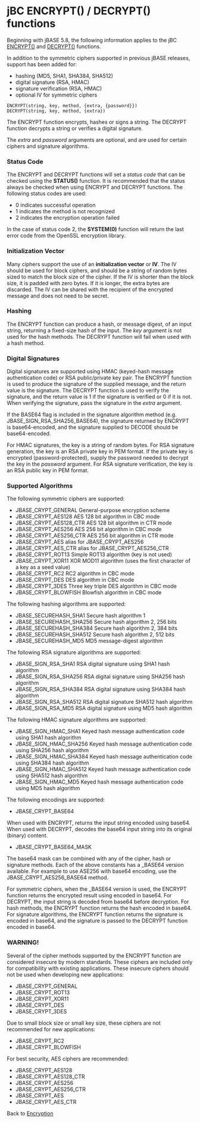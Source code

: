 # jBC ENCRYPT() / DECRYPT() functions 

<PageHeader />

Beginning with jBASE 5.8, the following information applies to the jBC [ENCRYPT()](../../jbc/encrypt/README.md) and [DECRYPT()](../../jbc/decrypt/README.md) functions.

In addition to the symmetric ciphers supported in previous jBASE releases, support has been added for:

* hashing (MD5, SHA1, SHA384, SHA512)
* digital signature (RSA, HMAC)
* signature verification (RSA, HMAC)
* optional IV for symmetric ciphers

```
ENCRYPT(string, key, method, {extra, {password}})
DECRYPT(string, key, method, {extra})
```
The ENCRYPT function encrypts, hashes or signs a string. The DECRYPT function decrypts a string or verifies a digital signature.

The _extra_ and _password_ arguments are optional, and are used for certain ciphers and signature algorithms.

### Status Code

The ENCRYPT and DECRYPT functions will set a _status code_ that can be checked using the **STATUS()** function. It is recommended that the status always be checked when using ENCRYPT and DECRYPT functions. The following status codes are used:

- 0 indicates successful operation
- 1 indicates the method is not recognized
- 2 indicates the encryption operation failed

In the case of status code 2, the **SYSTEM(0)** function will return the last error code from the OpenSSL encryption library.

### Initialization Vector

Many ciphers support the use of an **initialization vector** or **IV**. The IV should be used for block ciphers, and should be a string of random bytes sized to match the block size of the cipher. If the IV is shorter than the block size, it is padded with zero bytes. If it is longer, the extra bytes are discarded. The IV can be shared with the recipient of the encrypted message and does not need to be secret.

### Hashing
The ENCRYPT function can produce a hash, or message digest, of an input string, returning a fixed-size hash of the input. The _key_ argument is not used for the hash methods. The DECRYPT function will fail when used with a hash method.

### Digital Signatures
Digital signatures are supported using HMAC (keyed-hash message authentication code) or RSA public/private key pair. The ENCRYPT function is used to produce the signature of the supplied message, and the return value is the signature. The DECRYPT function is used to verify the signature, and the return value is 1 if the signature is verified or 0 if it is not. When verifying the signature, pass the signature in the _extra_ argument.

If the BASE64 flag is included in the signature algorithm method (e.g. JBASE_SIGN_RSA_SHA256_BASE64), the signature returned by ENCRYPT is base64-encoded, and the signature supplied to DECODE should be base64-encoded.

For HMAC signatures, the key is a string of random bytes. For RSA signature generation, the key is an RSA private key in PEM format. If the private key is encrypted (password-protected), supply the password needed to decrypt the key in the _password_ argument. For RSA signature verification, the key is an RSA public key in PEM format.

### Supported Algorithms
The following symmetric ciphers are supported:
- JBASE\_CRYPT\_GENERAL General-purpose encryption scheme
- JBASE\_CRYPT\_AES128 AES 128 bit algorithm in CBC mode
- JBASE\_CRYPT\_AES128\_CTR AES 128 bit algorithm in CTR mode
- JBASE\_CRYPT\_AES256 AES 256 bit algorithm in CBC mode
- JBASE\_CRYPT\_AES256\_CTR AES 256 bit algorithm in CTR mode
- JBASE\_CRYPT\_AES alias for JBASE\_CRYPT\_AES256
- JBASE\_CRYPT\_AES\_CTR alias for JBASE\_CRYPT\_AES256\_CTR
- JBASE\_CRYPT\_ROT13 Simple ROT13 algorithm (key is not used)
- JBASE\_CRYPT\_XOR11 XOR MOD11 algorithm (uses the first character of a key as a seed value)
- JBASE\_CRYPT\_RC2 RC2 algorithm in CBC mode
- JBASE\_CRYPT\_DES DES algorithm in CBC mode
- JBASE\_CRYPT\_3DES Three key triple DES algorithm in CBC mode
- JBASE\_CRYPT\_BLOWFISH Blowfish algorithm in CBC mode

The following hashing algorithms are supported:
- JBASE\_SECUREHASH\_SHA1 Secure hash algorithm 1
- JBASE\_SECUREHASH\_SHA256 Secure hash algorithm 2, 256 bits
- JBASE\_SECUREHASH\_SHA384 Secure hash algorithm 2, 384 bits
- JBASE\_SECUREHASH\_SHA512 Secure hash algorithm 2, 512 bits
- JBASE\_SECUREHASH\_MD5 MD5 message-digest algorithm

The following RSA signature algorithms are supported:
- JBASE\_SIGN\_RSA\_SHA1 RSA digital signature using SHA1 hash algorithm
- JBASE\_SIGN\_RSA\_SHA256 RSA digital signature using SHA256 hash algorithm
- JBASE\_SIGN\_RSA\_SHA384 RSA digital signature using SHA384 hash algorithm
- JBASE\_SIGN\_RSA\_SHA512 RSA digital signature SHA512 hash algorithm
- JBASE\_SIGN\_RSA\_MD5 RSA digital signature using MD5 hash algorithm

The following HMAC signature algorithms are supported:
- JBASE\_SIGN\_HMAC\_SHA1 Keyed hash message authentication code using SHA1 hash algorithm
- JBASE\_SIGN\_HMAC\_SHA256 Keyed hash message authentication code using SHA256 hash algorithm
- JBASE\_SIGN\_HMAC\_SHA384 Keyed hash message authentication code using SHA384 hash algorithm
- JBASE\_SIGN\_HMAC\_SHA512 Keyed hash message authentication code using SHA512 hash algorithm
- JBASE\_SIGN\_HMAC\_MD5 Keyed hash message authentication code using MD5 hash algorithm

The following encodings are supported:
- JBASE\_CRYPT\_BASE64

When used with ENCRYPT, returns the input string encoded using base64. When used with DECRYPT, decodes the base64 input string into its original (binary) content.
- JBASE\_CRYPT\_BASE64\_MASK

The base64 mask can be combined with any of the cipher, hash or signature methods. Each of the above constants has a _BASE64 version available. For example to use ASE256 with base64 encoding, use the JBASE_CRYPT_AES256_BASE64 method.

For symmetric ciphers, when the _BASE64 version is used, the ENCRYPT function returns the encrypted result using encoded in base64. For DECRYPT, the input string is decoded from base64 before decryption. For hash methods, the ENCRYPT function returns the hash encoded in base64. For signature algorithms, the ENCRYPT function returns the signature is encoded in base64, and the signature is passed to the DECRYPT function encoded in base64.

### **WARNING!**

Several of the cipher methods supported by the ENCRYPT function are considered insecure by modern standards. These ciphers are included only for compatibility with existing applications. These insecure ciphers should not be used when developing new applications:

- JBASE_CRYPT_GENERAL
- JBASE_CRYPT_ROT13
- JBASE_CRYPT_XOR11
- JBASE_CRYPT_DES
- JBASE_CRYPT_3DES

Due to small block size or small key size, these ciphers are not recommended for new applications:

- JBASE_CRYPT_RC2
- JBASE_CRYPT_BLOWFISH

For best security, AES ciphers are recommended:

- JBASE_CRYPT_AES128
- JBASE_CRYPT_AES128_CTR
- JBASE_CRYPT_AES256
- JBASE_CRYPT_AES256_CTR
- JBASE_CRYPT_AES
- JBASE_CRYPT_AES_CTR


Back to [Encryption](./../README.md)

<PageFooter />
